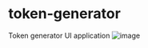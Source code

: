 # token-generator
Token generator UI application
![image](https://github.com/user-attachments/assets/6bbb5484-a953-4577-b2ad-d1deb9364ce5)

